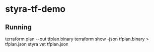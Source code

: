 # styra-tf-demo

## Running

terraform plan --out tfplan.binary
terraform show -json tfplan.binary > tfplan.json
styra vet tfplan.json

